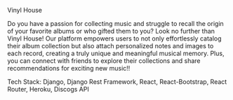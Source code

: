 Vinyl House


Do you have a passion for collecting music and struggle to recall the origin of your favorite albums or who gifted them to you? Look no further than Vinyl House! Our platform empowers users to not only effortlessly catalog their album collection but also attach personalized notes and images to each record, creating a truly unique and meaningful musical memory. Plus, you can connect with friends to explore their collections and share recommendations for exciting new music!!

Tech Stack: 
Django,
Django Rest Framework,
React,
React-Bootstrap,
React Router,
Heroku,
Discogs API 


